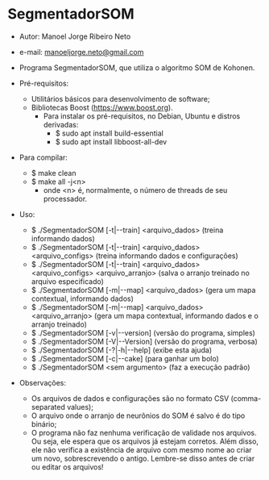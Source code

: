 # SegmentadorSOM
* Autor: Manoel Jorge Ribeiro Neto
* e-mail: manoeljorge.neto@gmail.com
* Programa SegmentadorSOM, que utiliza o algoritmo SOM de Kohonen.


* Pré-requisitos:
  * Utilitários básicos para desenvolvimento de software;
  * Bibliotecas Boost (https://www.boost.org).
    * Para instalar os pré-requisitos, no Debian, Ubuntu e distros derivadas:
      * $ sudo apt install build-essential
      * $ sudo apt install libboost-all-dev


* Para compilar:
  * $ make clean
  * $ make all -j\<n\>
    * onde \<n\> é, normalmente, o número de threads de seu processador.


* Uso:
  * $ ./SegmentadorSOM [-t|--train] \<arquivo_dados\> (treina informando dados)
  * $ ./SegmentadorSOM [-t|--train] \<arquivo_dados\> \<arquivo_configs\> (treina informando dados e configurações)
  * $ ./SegmentadorSOM [-t|--train] \<arquivo_dados\> \<arquivo_configs\> \<arquivo_arranjo\> (salva o arranjo treinado no arquivo especificado)
  * $ ./SegmentadorSOM [-m|--map] \<arquivo_dados\> (gera um mapa contextual, informando dados)
  * $ ./SegmentadorSOM [-m|--map] \<arquivo_dados\> \<arquivo_arranjo\> (gera um mapa contextual, informando dados e o arranjo treinado)
  * $ ./SegmentadorSOM [-v|--version] (versão do programa, simples)
  * $ ./SegmentadorSOM [-V|--Version] (versão do programa, verbosa)
  * $ ./SegmentadorSOM [-?|-h|--help] (exibe esta ajuda)
  * $ ./SegmentadorSOM [-c|--cake] (para ganhar um bolo)
  * $ ./SegmentadorSOM \<sem argumento\> (faz a execução padrão)


* Observações:
  * Os arquivos de dados e configurações são no formato CSV (comma-separated values);
  * O arquivo onde o arranjo de neurônios do SOM é salvo é do tipo binário;
  * O programa não faz nenhuma verificação de validade nos arquivos. Ou seja, ele espera que os arquivos já estejam
    corretos. Além disso, ele não verifica a existência de arquivo com mesmo nome ao criar um novo, sobrescrevendo o
    antigo. Lembre-se disso antes de criar ou editar os arquivos!
